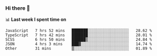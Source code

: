 ### Hi there 👋

<!--
**DBvc/DBvc** is a ✨ _special_ ✨ repository because its `README.md` (this file) appears on your GitHub profile.

Here are some ideas to get you started:

- 🔭 I’m currently working on ...
- 🌱 I’m currently learning ...
- 👯 I’m looking to collaborate on ...
- 🤔 I’m looking for help with ...
- 💬 Ask me about ...
- 📫 How to reach me: ...
- 😄 Pronouns: ...
- ⚡ Fun fact: ...
-->

📊 **Last week I spent time on**
<!--START_SECTION:waka-->

```text
JavaScript   7 hrs 52 mins   ███████░░░░░░░░░░░░░░░░░░   28.62 %
TypeScript   7 hrs 42 mins   ███████░░░░░░░░░░░░░░░░░░   28.01 %
SCSS         6 hrs 50 mins   ██████▒░░░░░░░░░░░░░░░░░░   24.84 %
JSON         4 hrs 3 mins    ███▓░░░░░░░░░░░░░░░░░░░░░   14.74 %
Other        31 mins         ▒░░░░░░░░░░░░░░░░░░░░░░░░   01.89 %
```

<!--END_SECTION:waka-->
